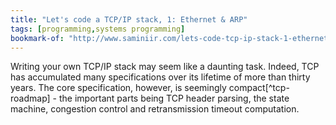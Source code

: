 ```yaml
---
title: "Let's code a TCP/IP stack, 1: Ethernet & ARP"
tags: [programming,systems programming]
bookmark-of: "http://www.saminiir.com/lets-code-tcp-ip-stack-1-ethernet-arp"
---
```

Writing your own TCP/IP stack may seem like a daunting task. Indeed, TCP has accumulated many specifications over its lifetime of more than thirty years. The core specification, however, is seemingly compact[^tcp-roadmap] - the important parts being TCP header parsing, the state machine, congestion control and retransmission timeout computation.